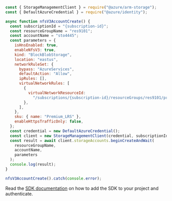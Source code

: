 ```javascript
const { StorageManagementClient } = require("@azure/arm-storage");
const { DefaultAzureCredential } = require("@azure/identity");

async function nfsV3AccountCreate() {
  const subscriptionId = "{subscription-id}";
  const resourceGroupName = "res9101";
  const accountName = "sto4445";
  const parameters = {
    isHnsEnabled: true,
    enableNfsV3: true,
    kind: "BlockBlobStorage",
    location: "eastus",
    networkRuleSet: {
      bypass: "AzureServices",
      defaultAction: "Allow",
      ipRules: [],
      virtualNetworkRules: [
        {
          virtualNetworkResourceId:
            "/subscriptions/{subscription-id}/resourceGroups/res9101/providers/Microsoft.Network/virtualNetworks/net123/subnets/subnet12",
        },
      ],
    },
    sku: { name: "Premium_LRS" },
    enableHttpsTrafficOnly: false,
  };
  const credential = new DefaultAzureCredential();
  const client = new StorageManagementClient(credential, subscriptionId);
  const result = await client.storageAccounts.beginCreateAndWait(
    resourceGroupName,
    accountName,
    parameters
  );
  console.log(result);
}

nfsV3AccountCreate().catch(console.error);
```

Read the [SDK documentation](https://github.com/Azure/azure-sdk-for-js/blob/%40azure%2Farm-storage_17.2.0/sdk/storage/arm-storage/README.md) on how to add the SDK to your project and authenticate.
